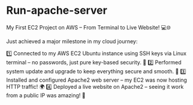 # Run-apache-server

My First EC2 Project on AWS – From Terminal to Live Website! 💻🌐

Just achieved a major milestone in my cloud journey:

1️⃣ Connected to my AWS EC2 Ubuntu instance using SSH keys via Linux terminal – no passwords, just pure key-based security. 🔐
2️⃣ Performed system update and upgrade to keep everything secure and smooth. 🔄
3️⃣ Installed and configured Apache2 web server – my EC2 was now hosting HTTP traffic! 🌍
4️⃣ Deployed a live website on Apache2 – seeing it work from a public IP was amazing! 🎉
